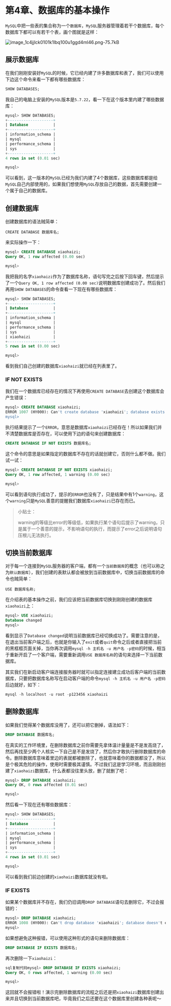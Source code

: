 # 第4章、数据库的基本操作

`MySQL`中把一些表的集合称为一个`数据库`，`MySQL`服务器管理着若干个数据库，每个数据库下都可以有若干个表，画个图就是这样：

![image_1c4jjlck0101k1lbq100u1ggd4ml46.png-75.7kB](https://p1-jj.byteimg.com/tos-cn-i-t2oaga2asx/gold-user-assets/2019/7/16/16bf9cf3d95b4893~tplv-t2oaga2asx-jj-mark:2835:0:0:0:q75.awebp)

## 展示数据库

在我们刚刚安装好`MySQL`的时候，它已经内建了许多数据库和表了，我们可以使用下边这个命令来看一下都有哪些数据库：

```sql
SHOW DATABASES;
```

我自己的电脑上安装的`MySQL`版本是`5.7.22`，看一下在这个版本里内建了哪些数据库：

```sql
mysql> SHOW DATABASES;
+--------------------+
| Database           |
+--------------------+
| information_schema |
| mysql              |
| performance_schema |
| sys                |
+--------------------+
4 rows in set (0.01 sec)

mysql>
```

可以看到，这一版本的`MySQL`已经为我们内建了4个数据库，这些数据库都是给`MySQL`自己内部使用的，如果我们想使用`MySQL`存放自己的数据，首先需要创建一个属于自己的数据库。

## 创建数据库

创建数据库的语法贼简单：

```
CREATE DATABASE 数据库名;
```

来实际操作一下：

```sql
mysql> CREATE DATABASE xiaohaizi;
Query OK, 1 row affected (0.00 sec)

mysql>
```

我把我的名字`xiaohaizi`作为了数据库名称，语句写完之后按下回车键，然后提示了一个`Query OK, 1 row affected (0.00 sec)`说明数据库创建成功了。然后我们再用`SHOW DATABASES`的命令查看一下现在有哪些数据库：

```sql
mysql> SHOW DATABASES;
+--------------------+
| Database           |
+--------------------+
| information_schema |
| mysql              |
| performance_schema |
| sys                |
| xiaohaizi          |
+--------------------+
5 rows in set (0.00 sec)

mysql>

```

看到我们自己创建的数据库`xiaohaizi`就已经在列表里了。

### IF NOT EXISTS

我们在一个数据库已经存在的情况下再使用`CREATE DATABASE`去创建这个数据库会产生错误：

```sql
mysql> CREATE DATABASE xiaohaizi;
ERROR 1007 (HY000): Can't create database 'xiaohaizi'; database exists
mysql>
```

执行结果提示了一个`ERROR`，意思是数据库`xiaohaizi`已经存在！所以如果我们并不清楚数据库是否存在，可以使用下边的语句来创建数据库：

```sql
CREATE DATABASE IF NOT EXISTS 数据库名;
```

这个命令的意思是如果指定的数据库不存在的话就创建它，否则什么都不做。我们试一试：

```sql
mysql> CREATE DATABASE IF NOT EXISTS xiaohaizi;
Query OK, 1 row affected, 1 warning (0.00 sec)

mysql>
```

可以看到语句执行成功了，提示的`ERROR`也没有了，只是结果中有1个`warning`，这个`warning`只是`MySQL`善意的提醒我们数据库`xiaohaizi`已存在而已。

> 小贴士：
>
> warning的等级比error的等级低，如果执行某个语句后提示了warning，只是属于一个善意的提示，不影响语句的执行，而提示了error之后说明语句压根儿无法执行。

## 切换当前数据库

对于每一个连接到`MySQL`服务器的客户端，都有一个`当前数据库`的概念（也可以称之为`默认数据库`），我们创建的表默认都会被放到当前数据库中，切换当前数据库的命令也贼简单：

```
USE 数据库名称;
```

在介绍表的基本操作之前，我们应该把当前数据库切换到刚刚创建的数据库`xiaohaizi`上：

```sql
mysql> USE xiaohaizi;
Database changed
mysql>
```

看到显示了`Database changed`说明当前数据库已经切换成功了。需要注意的是，在退出当前客户端之后，也就是你输入了`exit`或者`quit`命令之后或者直接把当前的黑框框页面关掉，当你再次调用`mysql -h 主机名 -u 用户名 -p密码`的时候，相当于重新开启了一个客户端，需要重新调用`USE 数据库名称`的语句来选择一下当前数据库。

其实我们在新启动客户端连接服务器时就可以指定连接建立成功后客户端的当前数据库，只要把数据库名称写在启动客户端的命令`mysql -h 主机名 -u 用户名 -p密码 `后边就好，如下：

```sql
mysql -h localhost -u root -p123456 xiaohaizi
```

## 删除数据库

如果我们觉得某个数据库没用了，还可以把它删掉，语法如下：

```sql
DROP DATABASE 数据库名;
```

在真实的工作环境里，在删除数据库之前你需要先拿体温计量量是不是发高烧了，然后再找至少两个人核实一下自己是不是发烧了，然后你才敢执行删除数据库的命令。删除数据库意味着里边的表就都被删除了，也就意味着你的数据都没了，所以是个极其危险的操作，使用时需要极其谨慎。不过我们这是学习环境，而且刚刚创建了`xiaohaizi`数据库，什么表都没往里头放，删了就删了吧：

```sql
mysql> DROP DATABASE xiaohaizi;
Query OK, 0 rows affected (0.01 sec)

mysql>
```

然后看一下现在还有哪些数据库：

```sql
mysql> SHOW DATABASES;
+--------------------+
| Database           |
+--------------------+
| information_schema |
| mysql              |
| performance_schema |
| sys                |
+--------------------+
4 rows in set (0.01 sec)

mysql>
```

可以看到我们前边创建的`xiaohaizi`数据库就没有啦。

### IF EXISTS

如果某个数据库并不存在，我们仍旧调用`DROP DATABASE`语句去删除它，不过会报错的：

```sql
mysql> DROP DATABASE xiaohaizi;
ERROR 1008 (HY000): Can't drop database 'xiaohaizi'; database doesn't exist
mysql>
```

如果想避免这种报错，可以使用这种形式的语句来删除数据库：

```sql
DROP DATABASE IF EXISTS 数据库名;
```

再次删除一下`xiaohaizi`：

```sql
sql复制代码mysql> DROP DATABASE IF EXISTS xiaohaizi;
Query OK, 0 rows affected, 1 warning (0.00 sec)

mysql>
```

这回就不会报错啦！演示完删除数据库的流程之后还是把`xiaohaizi`数据库创建出来并且切换到当前数据库吧，毕竟我们之后还要在这个数据库里创建各种表呢～